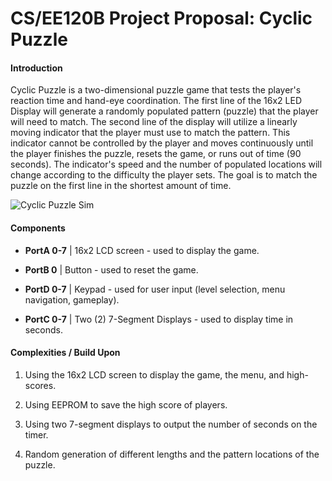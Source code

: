 CS/EE120B Project Proposal: Cyclic Puzzle
=========================================
#### Introduction
Cyclic Puzzle is a two-dimensional puzzle game that tests the player's reaction time and hand-eye coordination. The first line of the 16x2 LED Display will generate a randomly populated pattern (puzzle) that the player will need to match. The second line of the display will utilize a linearly moving indicator that the player must use to match the pattern. This indicator cannot be controlled by the player and moves continuously until the player finishes the puzzle, resets the game, or runs out of time (90 seconds). The indicator's speed and the number of populated locations will change according to the difficulty the player sets. The goal is to match the puzzle on the first line in the shortest amount of time.

![Cyclic Puzzle Sim](http://shawnjzlee.me/img/EE120B_Project_Sim.gif)

#### Components

* **PortA 0-7** | 16x2 LCD screen - used to display the game. 

* **PortB 0** | Button - used to reset the game. 

* **PortD 0-7** | Keypad - used for user input (level selection, menu navigation, gameplay).

* **PortC 0-7** | Two (2) 7-Segment Displays - used to display time in seconds.

#### Complexities / Build Upon

1. Using the 16x2 LCD screen to display the game, the menu, and high-scores.

2. Using EEPROM to save the high score of players.

3. Using two 7-segment displays to output the number of seconds on the timer.

4. Random generation of different lengths and the pattern locations of the puzzle.